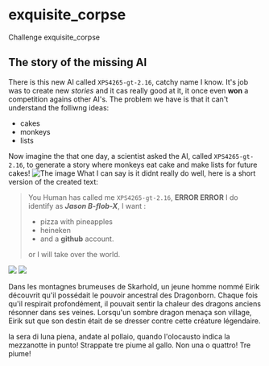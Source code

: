 # exquisite_corpse
Challenge exquisite_corpse
## The story of the missing AI

There is this new AI called `XPS4265-gt-2.16`, catchy name I know. It's job was to create new _stories_ and it cas really good at it, it once even **won** a competition agains other AI's. The problem we have is that it can't understand the folliwng ideas:
- cakes
- monkeys
- lists

Now imagine the that one day, a scientist asked the AI, called `XPS4265-gt-2.16`, to generate a story where monkeys eat cake and make lists for future cakes! 
![The image](https://pics.craiyon.com/2023-09-07/27c8cf408a504c15be351b637e225213.webp)
What I can say is it didnt really do well, here is a short version of the created text:

>You Human has called me `XPS4265-gt-2.16`, **ERROR ERROR** I do identify as ***Jason B-flob-X***,
I want :
>- pizza with pineapples 
>- heineken
>- and a **github** account.
>
>or I will take over the world.

![](https://i.giphy.com/media/v1.Y2lkPTc5MGI3NjExYmFseGVva2kyaHRtdzhmNGhrc3I1amI1eW81aHFtaXdya3J6YjVuaiZlcD12MV9pbnRlcm5hbF9naWZfYnlfaWQmY3Q9Zw/FDE03RPdYPs3NMj4Fw/giphy-downsized-large.gif)
![](https://i.giphy.com/media/v1.Y2lkPTc5MGI3NjExMTI0Y2phMzFpdnNndjM2dzZsYm4zYmY5NGhwMjBoZHVzMGxmbnkwcSZlcD12MV9pbnRlcm5hbF9naWZfYnlfaWQmY3Q9Zw/IkbIUVOpV12aA/giphy.gif)


Dans les montagnes brumeuses de Skarhold, un jeune homme nommé Eirik découvrit qu'il possédait le pouvoir ancestral des Dragonborn. Chaque fois qu'il respirait profondément, il pouvait sentir la chaleur des dragons anciens résonner dans ses veines. Lorsqu'un sombre dragon menaça son village, Eirik sut que son destin était de se dresser contre cette créature légendaire.

la sera di luna piena,
andate al pollaio, quando l'olocausto indica la mezzanotte in punto!
Strappate tre piume al gallo. Non una o quattro! Tre piume!
